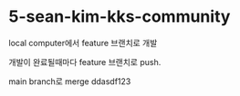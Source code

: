 # 5-sean-kim-kks-community


local computer에서 feature 브랜치로 개발

개발이 완료될때마다 feature 브랜치로 push.

main branch로 merge ddasdf123
